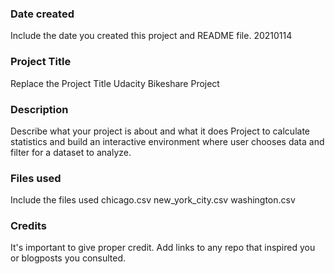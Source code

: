 ### Date created
Include the date you created this project and README file.
20210114

### Project Title
Replace the Project Title
Udacity Bikeshare Project

### Description
Describe what your project is about and what it does
Project to calculate statistics and build an interactive environment where user chooses data and filter for a dataset to analyze. 

### Files used
Include the files used
chicago.csv
new_york_city.csv
washington.csv

### Credits
It's important to give proper credit. Add links to any repo that inspired you or blogposts you consulted.

